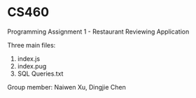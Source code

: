 # CS460
Programming Assignment 1 - Restaurant Reviewing Application

Three main files:
1) index.js
2) index.pug
3) SQL Queries.txt

Group member: Naiwen Xu, Dingjie Chen
